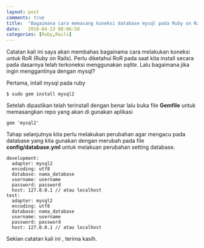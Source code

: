 ```yaml
---
layout: post
comments: true
title:  "Bagaimana cara memasang koneksi database mysql pada Ruby on Rails?"
date:   2018-04-23 08:06:58
categories: [Ruby,Rails]
---
```


Catatan kali ini saya akan membahas bagainama cara melakukan koneksi untuk RoR (Ruby on Rails). Perlu diketahui RoR pada saat kita install secara pada dasarnya telah terkoneksi menggunakan _sqlite_. Lalu bagaimana jika ingin menggantinya dengan mysql?

Pertama, intall mysql pada ruby 

    $ sudo gem install mysql2 



Setelah dipastikan telah terinstall dengan benar lalu buka file
__Gemfile__ untuk memasangkan repo yang akan di gunakan aplikasi 

    gem 'mysql2'

Tahap selanjutnya kita perlu melakukan perubahan agar  mengacu pada database yang kita gunakan dengan merubah pada file 
__config/database.yml__ untuk melakuan perubahan setting database.

    development:
      adapter: mysql2
      encoding: utf8
      database: nama_database
      username: username
      password: password
      host: 127.0.0.1 // atau localhost
    test:
      adapter: mysql2
      encoding: utf8
      database: nama_database
      username: username
      password: password
      host: 127.0.0.1 // atau localhost


Sekian catatan kali ini , terima kasih.